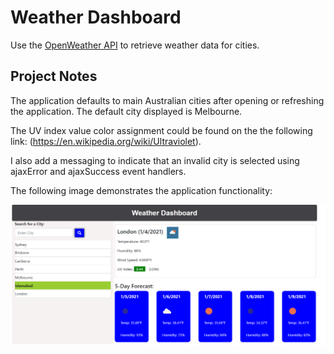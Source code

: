 # Weather Dashboard

Use the [OpenWeather API](https://openweathermap.org/api) to retrieve weather data for cities.

## Project Notes

The application defaults to main Australian cities after opening or refreshing the application. The default city displayed is Melbourne.

The UV index value color assignment could be found on the the following link: (https://en.wikipedia.org/wiki/Ultraviolet).

I also add a messaging to indicate that an invalid city is selected using ajaxError and ajaxSuccess event handlers.


The following image demonstrates the application functionality:

![weather dashboard demo](Assets/weather-dashboard-demo.png)

